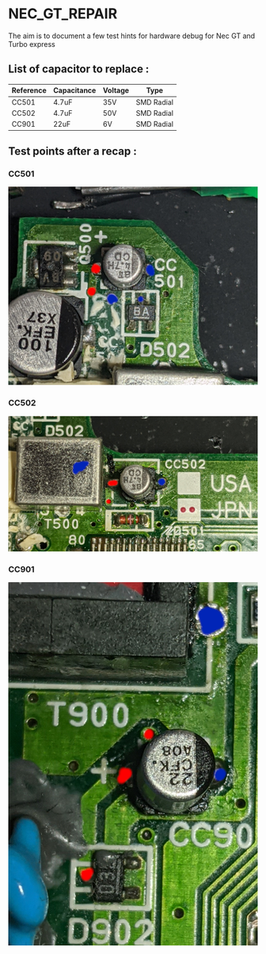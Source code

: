 # NEC_GT_REPAIR
The aim is to document a few test hints for hardware debug for Nec GT and Turbo express

## List of capacitor to replace :

| Reference   | Capacitance  | Voltage  | Type       | 
|-------------|--------------|----------|------------|
| CC501       | 4.7uF        | 35V      | SMD Radial |
| CC502       | 4.7uF        | 50V      | SMD Radial |
| CC901       | 22uF         | 6V       | SMD Radial |



## Test points after a recap :

### CC501

![Screenshot](/pics/CC501.jpg "CC501")

### CC502

![Screenshot](/pics/CC502.jpg "CC502")

### CC901

![Screenshot](/pics/CC901.jpg "CC901")


